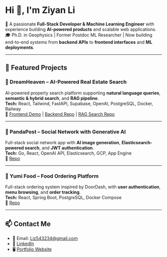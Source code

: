 # Hi 👋, I'm Ziyan Li  

🚀 A passionate **Full-Stack Developer & Machine Learning Engineer** with experience building **AI-powered products** and scalable web applications.  
🎓 Ph.D. in Geophysics | Former Postdoc ML Researcher | Now building end-to-end systems from **backend APIs** to **frontend interfaces** and **ML deployments**.  

---

## 🚀 Featured Projects

### 🏡 DreamHeaven – AI-Powered Real Estate Search
AI-powered property search platform supporting **natural language queries**, **semantic & hybrid search**, and **RAG pipeline**.  
**Tech:** React, Tailwind, FastAPI, Supabase, OpenAI, PostgreSQL, Docker, Railway  
🔗 [Frontend Demo](https://dreamheaven-frontend.vercel.app) | [Backend Repo](https://github.com/Nest-Vector/dreamheaven-backend) | [RAG Search Repo](https://github.com/Nest-Vector/dreamheaven-ragSearch)

---

### 🐼 PandaPost – Social Network with Generative AI  
Full-stack social network app with **AI image generation**, **Elasticsearch-powered search**, and **JWT authentication**.  
**Tech:** Go, React, OpenAI API, Elasticsearch, GCP, App Engine  
🔗 [Repo](https://github.com/ZiyanLi01/Around)

---

### 🍱 Yumi Food – Food Ordering Platform  
Full-stack ordering system inspired by DoorDash, with **user authentication**, **menu browsing**, and **order tracking**.  
**Tech:** React, Spring Boot, PostgreSQL, Docker Compose  
🔗 [Repo](https://github.com/ZiyanLi01/Online-Order-Web)

---

## 📫 Contact Me
- 📧 Email: Liz543234@gmail.com  
- 💼 [LinkedIn](https://www.linkedin.com/in/ziyan-7757b6105/)  
- 🖥️ [Portfolio Website](your-portfolio-link)  
